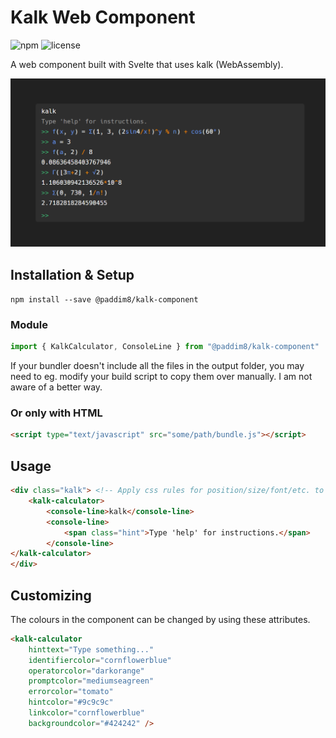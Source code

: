 # Kalk Web Component
![npm](https://img.shields.io/npm/v/@paddim8/kalk-component)
![license](https://img.shields.io/npm/l/@paddim8/kalk-component)

A web component built with Svelte that uses kalk (WebAssembly).

![preview](preview.png)

## Installation & Setup
 `npm install --save @paddim8/kalk-component`

### Module
```js
import { KalkCalculator, ConsoleLine } from "@paddim8/kalk-component"
```
If your bundler doesn't include all the files in the output folder,
you may need to eg. modify your build script to copy them over manually.
I am not aware of a better way.

### Or only with HTML
```html
<script type="text/javascript" src="some/path/bundle.js"></script>
```

## Usage
```html
<div class="kalk"> <!-- Apply css rules for position/size/font/etc. to this -->
    <kalk-calculator>
        <console-line>kalk</console-line>
        <console-line>
            <span class="hint">Type 'help' for instructions.</span>
        </console-line>
</kalk-calculator>
</div>
```

## Customizing
The colours in the component can be changed by using these attributes.
```html
<kalk-calculator
    hinttext="Type something..." 
    identifiercolor="cornflowerblue"
    operatorcolor="darkorange"
    promptcolor="mediumseagreen"
    errorcolor="tomato"
    hintcolor="#9c9c9c"
    linkcolor="cornflowerblue"
    backgroundcolor="#424242" />
```